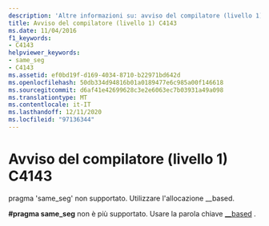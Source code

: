 ```yaml
---
description: 'Altre informazioni su: avviso del compilatore (livello 1) C4143'
title: Avviso del compilatore (livello 1) C4143
ms.date: 11/04/2016
f1_keywords:
- C4143
helpviewer_keywords:
- same_seg
- C4143
ms.assetid: ef0bd19f-d169-4034-8710-b22971bd642d
ms.openlocfilehash: 50db334d94816b01a0189477e6c985a00f146618
ms.sourcegitcommit: d6af41e42699628c3e2e6063ec7b03931a49a098
ms.translationtype: MT
ms.contentlocale: it-IT
ms.lasthandoff: 12/11/2020
ms.locfileid: "97136344"
---
```

# <a name="compiler-warning-level-1-c4143"></a>Avviso del compilatore (livello 1) C4143

pragma 'same_seg' non supportato. Utilizzare l'allocazione __based.

**#pragma same_seg** non è più supportato. Usare la parola chiave [__based](../../cpp/based-pointers-cpp.md) .
